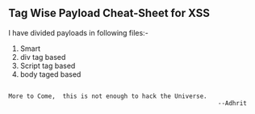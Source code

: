 ## Tag Wise Payload Cheat-Sheet for XSS

I have divided payloads in following files:-

1. Smart
2. div tag based
3. Script tag based
4. body taged based


```console

More to Come,  this is not enough to hack the Universe.
                                                          --Adhrit
```

